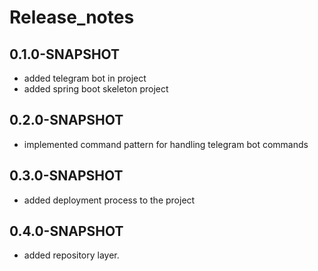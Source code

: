 # Release_notes

##  0.1.0-SNAPSHOT
* added telegram bot in project
* added spring boot skeleton project

##  0.2.0-SNAPSHOT
* implemented command pattern for handling telegram bot commands

## 0.3.0-SNAPSHOT
* added deployment process to the project

## 0.4.0-SNAPSHOT
* added repository layer.

